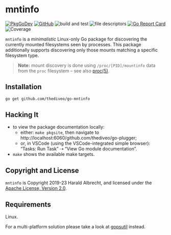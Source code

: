 # mntinfo

[![PkgGoDev](https://pkg.go.dev/badge/github.com/thediveo/go-mntinfo)](https://pkg.go.dev/github.com/thediveo/go-mntinfo)
[![GitHub](https://img.shields.io/github/license/thediveo/go-mntinfo)](https://img.shields.io/github/license/thediveo/go-mntinfo)
![build and test](https://github.com/TheDiveO/go-mntinfo/workflows/build%20and%20test/badge.svg?branch=master)
![file descriptors](https://img.shields.io/badge/file%20descriptors-not%20leaking-success)
[![Go Report Card](https://goreportcard.com/badge/github.com/TheDiveO/go-mntinfo)](https://goreportcard.com/report/github.com/TheDiveO/go-mntinfo)
![Coverage](https://img.shields.io/badge/Coverage-100.0%25-brightgreen)

`mntinfo` is a _minimalistic_ Linux-only Go package for discovering the
currently mounted filesystems seen by processes. This package additionally
supports discovering only those mounts matching a specific filesystem type.

> **Note:** mount discovery is done using `/proc/[PID]/mountinfo` data from the
> `proc` filesystem – see also
> [proc(5)](https://man7.org/linux/man-pages/man5/proc.5.html).

## Installation

```bash
go get github.com/thediveo/go-mntinfo
```

## Hacking It

- to view the package documentation locally:
  - either: `make pkgsite`, then navigate to http://localhost:6060/github.com/thediveo/go-plugger;
  - or, in VSCode (using the VSCode-integrated simple browser): “Tasks: Run
    Task” ⇢ “View Go module documentation”.
- `make` shows the available make targets.

## Copyright and License

`mntinfo` is Copyright 2019-23 Harald Albrecht, and licensed under the
[Apache License, Version 2.0](LICENSE).

## Requirements

Linux.

For a multi-platform solution please take a look at
[gopsutil](https://github.com/shirou/gopsutil) instead.
